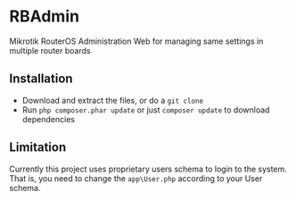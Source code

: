 # RBAdmin
Mikrotik RouterOS Administration Web for managing same settings in multiple router boards

## Installation
- Download and extract the files, or do a `git clone`
- Run `php composer.phar update` or just `composer update` to download dependencies

## Limitation
Currently this project uses proprietary users schema to login to the system. 
That is, you need to change the `app\User.php` according to your User schema.
